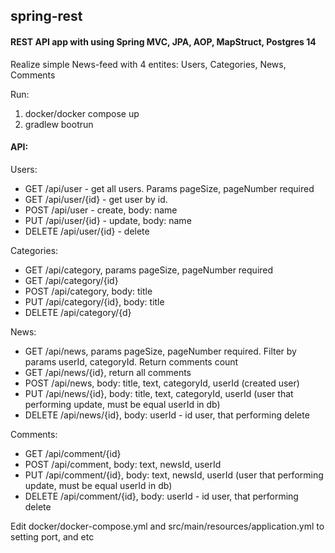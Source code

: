 ## spring-rest
#### REST API app with using Spring MVC, JPA, AOP, MapStruct, Postgres 14

Realize simple News-feed with 4 entites: Users, Categories, News, Comments

Run:
1. docker/docker compose up
2. gradlew bootrun

#### API:

Users:
+ GET /api/user - get all users. Params pageSize, pageNumber required
+ GET /api/user/{id} - get user by id.
+ POST /api/user - create, body: name   
+ PUT /api/user/{id} - update, body: name
+ DELETE /api/user/{id} - delete 

Categories:
+ GET /api/category, params pageSize, pageNumber required
+ GET /api/category/{id}
+ POST /api/category, body: title
+ PUT /api/category/{id}, body: title
+ DELETE /api/category/{d}

News:
+ GET /api/news, params pageSize, pageNumber required. Filter by params userId, categoryId. Return comments count
+ GET /api/news/{id}, return all comments
+ POST /api/news, body: title, text, categoryId, userId (created user)
+ PUT /api/news/{id}, body: title, text, categoryId, userId (user that performing update, must be equal userId in db)
+ DELETE /api/news/{id}, body: userId - id user, that performing delete 

Comments:
+ GET /api/comment/{id}
+ POST /api/comment, body: text, newsId, userId
+ PUT /api/comment/{id}, body: text, newsId, userId (user that performing update, must be equal userId in db)
+ DELETE /api/comment/{id}, body: userId - id user, that performing delete

Edit docker/docker-compose.yml and src/main/resources/application.yml to setting port, and etc 